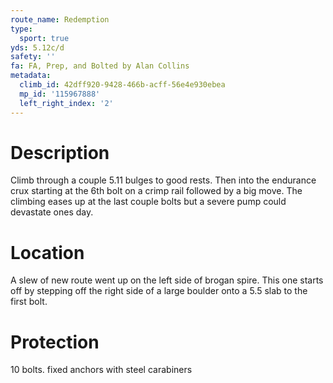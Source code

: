 ```yaml
---
route_name: Redemption
type:
  sport: true
yds: 5.12c/d
safety: ''
fa: FA, Prep, and Bolted by Alan Collins
metadata:
  climb_id: 42dff920-9428-466b-acff-56e4e930ebea
  mp_id: '115967888'
  left_right_index: '2'
---
```

# Description
Climb through a couple 5.11 bulges to good rests. Then into the endurance crux starting at the 6th bolt on a crimp rail followed by a big move. The climbing eases up at the last couple bolts but a severe pump could devastate ones day.

# Location
A slew of new route went up on the left side of brogan spire. This one starts off by stepping off the right side of a large boulder onto a 5.5 slab to the first bolt.

# Protection
10 bolts. fixed anchors with steel carabiners
